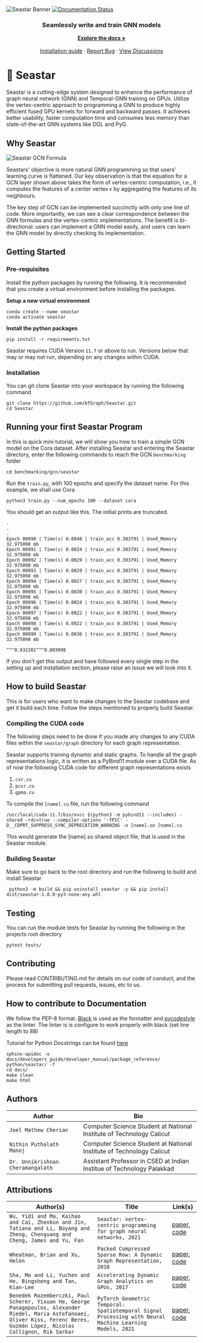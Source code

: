 ![Seastar Banner](https://github.com/bfGraph/Seastar/blob/main/assets/Seastar%20Banner.png?raw=true)
[![Documentation Status](https://readthedocs.org/projects/seastar/badge/?version=latest)](https://seastar.readthedocs.io/en/latest/?badge=latest)

<div align="center">
  <h3 align="center">Seamlessly write and train GNN models</h3>

  <p align="center">
    <a href="https://seastar.readthedocs.io/en/latest/"><strong>Explore the docs »</strong></a>
    <br />
    <br />
    <a href="https://github.com/bfGraph/Seastar/blob/main/INSTALLATION.md">Installation guide</a>
    ·
    <a href="https://github.com/bfGraph/Seastar/issues">Report Bug</a>
    ·
    <a href="https://github.com/bfGraph/Seastar/discussions">View Discussions</a>
  </p>
</div>


# 🌟 Seastar

Seastar is a cutting-edge system designed to enhance the performance of graph neural network (GNN) and Temporal-GNN training on GPUs. Utilize the vertex-centric approach to programming a GNN to produce highly efficient fused GPU kernels for forward and backward passes. It achieves better usability, faster computation time and consumes less memory than state-of-the-art GNN systems like DGL and PyG.

## Why Seastar

![Seastar GCN Formula](https://github.com/bfGraph/Seastar/blob/main/assets/Seastar%20GCN%20Formula.png?raw=true)

Seastars' objective is more natural GNN programming so that users’ learning curve is flattened. Our key observation is that the equation for a GCN layer shown above takes the form of vertex-centric computation, i.e., it computes the features of a center vertex 𝑣 by aggregating the features of its neighbours.

The key step of GCN can be implemented succinctly with only one line of code. More importantly, we can see a clear correspondence between the GNN formulas and the vertex-centric implementations. The benefit is bi-directional: users can implement a GNN model easily, and users can learn the GNN model by directly checking its implementation.

## Getting Started

### Pre-requisites

Install the python packages by running the following. It is recommended that you create a virtual environment before installing the packages.

**Setup a new virtual environment**
```
conda create --name seastar
conda activate seastar
```

**Install the python packages**
```
pip install -r requirements.txt
```

Seastar requires CUDA Version `11.7` or above to run. Versions below that may or may not run, depending on any changes within CUDA.

### Installation

You can git clone Seastar into your workspace by running the following command

```
git clone https://github.com/bfGraph/Seastar.git
cd Seastar
```

## Running your first Seastar Program

In this is quick mini tutorial, we will show you how to train a simple GCN model on the Cora dataset. After installing Seastar and entering the Seastar directory, enter the following commands to reach the GCN `benchmarking` folder

```
cd benchmarking/gcn/seastar
```

Run the `train.py`, with 100 epochs and specify the dataset name. For this example, we shall use Cora

```
python3 train.py --num_epochs 100 --dataset cora
```

You should get an output like this. The initial prints are truncated.

```
.
.
.
Epoch 00090 | Time(s) 0.0048 | train_acc 0.303791 | Used_Memory 32.975098 mb
Epoch 00091 | Time(s) 0.0024 | train_acc 0.303791 | Used_Memory 32.975098 mb
Epoch 00092 | Time(s) 0.0029 | train_acc 0.303791 | Used_Memory 32.975098 mb
Epoch 00093 | Time(s) 0.0029 | train_acc 0.303791 | Used_Memory 32.975098 mb
Epoch 00094 | Time(s) 0.0027 | train_acc 0.303791 | Used_Memory 32.975098 mb
Epoch 00095 | Time(s) 0.0030 | train_acc 0.303791 | Used_Memory 32.975098 mb
Epoch 00096 | Time(s) 0.0024 | train_acc 0.303791 | Used_Memory 32.975098 mb
Epoch 00097 | Time(s) 0.0022 | train_acc 0.303791 | Used_Memory 32.975098 mb
Epoch 00098 | Time(s) 0.0022 | train_acc 0.303791 | Used_Memory 32.975098 mb
Epoch 00099 | Time(s) 0.0036 | train_acc 0.303791 | Used_Memory 32.975098 mb

^^^0.032202^^^0.003098
```

If you don't get this output and have followed every single step in the setting up and installation section, please raise an issue we will look into it.

## How to build Seastar

This is for users who want to make changes to the Seastar codebase and get it build each time. Follow the steps mentioned to properly build Seastar.

### Compiling the CUDA code

The following steps need to be done if you made any changes to any CUDA files within the `seastar/graph` directory for each graph representation.

Seastar supports training dynamic and static graphs. To handle all the graph representations logic, it is written as a PyBind11 module over a CUDA file. As of now the following CUDA code for different graph representations exists

1. `csr.cu`
2. `pcsr.cu`
3. `gpma.cu`

To compile the `[name].cu` file, run the following command

```
/usr/local/cuda-11.7/bin/nvcc $(python3 -m pybind11 --includes) -shared -rdc=true --compiler-options '-fPIC' -D__CDPRT_SUPPRESS_SYNC_DEPRECATION_WARNING -o [name].so [name].cu
```
This would generate the [name].so shared object file, that is used in the Seastar module. 

### Building Seastar

Make sure to go back to the root directory and run the following to build and install Seastar

```
 python3 -m build && pip uninstall seastar -y && pip install dist/seastar-1.0.0-py3-none-any.whl
```

## Testing

You can run the module tests for Seastar by running the following in the projects root directory

```
pytest tests/
```

## Contributing

Please read CONTRIBUTING.md for details on our code of conduct, and the process for submitting pull requests, issues, etc to us.

## How to contribute to Documentation

We follow the PEP-8 format. [Black](https://pypi.org/project/black/) is used as the formatter and [pycodestyle](https://pypi.org/project/pycodestyle/) as the linter. The linter is is configure to work properly with black (set line length to 88)

Tutorial for Python Docstrings can be found [here](https://sphinx-rtd-tutorial.readthedocs.io/en/latest/docstrings.html)

```
sphinx-apidoc -o docs/developers_guide/developer_manual/package_reference/ python/seastar/ -f
cd docs/
make clean
make html
```
## Authors

| Author                   | Bio                                                                  |
| ------------------------ | -------------------------------------------------------------------- |
| `Joel Mathew Cherian`    | Computer Science Student at National Institute of Technology Calicut |
| `Nithin Puthalath Manoj` | Computer Science Student at National Institute of Technology Calicut |
| `Dr. Unnikrishnan Cheramangalath` | Assistant Professor in CSED at Indian Institue of Technology Palakkad |

## Attributions

| Author(s)                                                                                                                                                                         | Title                                                                                                    | Link(s)                                                                                                                          |
| --------------------------------------------------------------------------------------------------------------------------------------------------------------------------------- | -------------------------------------------------------------------------------------------------------- | -------------------------------------------------------------------------------------------------------------------------------- |
| `Wu, Yidi and Ma, Kaihao and Cai, Zhenkun and Jin, Tatiana and Li, Boyang and Zheng, Chenguang and Cheng, James and Yu, Fan`                                                      | `Seastar: vertex-centric programming for graph neural networks, 2021`                                    | [paper](https://doi.org/10.1145/3447786.3456247), [code](https://zenodo.org/record/4988602)                                      |
| `Wheatman, Brian and Xu, Helen`                                                                                                                                                   | `Packed Compressed Sparse Row: A Dynamic Graph Representation, 2018`                                     | [paper](https://ieeexplore.ieee.org/abstract/document/8547566), [code](https://github.com/wheatman/Packed-Compressed-Sparse-Row) |
| `Sha, Mo and Li, Yuchen and He, Bingsheng and Tan, Kian-Lee`                                                                                                                      | `Accelerating Dynamic Graph Analytics on GPUs, 2017`                                                     | [paper](http://www.vldb.org/pvldb/vol11/p107-sha.pdf), [code](https://github.com/desert0616/gpma_demo)                           |
| `Benedek Rozemberczki, Paul Scherer, Yixuan He, George Panagopoulos, Alexander Riedel, Maria Astefanoaei, Oliver Kiss, Ferenc Beres, Guzmán López, Nicolas Collignon, Rik Sarkar` | `PyTorch Geometric Temporal: Spatiotemporal Signal Processing with Neural Machine Learning Models, 2021` | [paper](https://arxiv.org/pdf/2104.07788.pdf), [code](https://github.com/benedekrozemberczki/pytorch_geometric_temporal)         |
